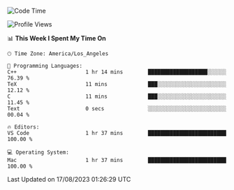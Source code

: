 <!--START_SECTION:waka-->
![Code Time](http://img.shields.io/badge/Code%20Time-503%20hrs%2047%20mins-blue)

![Profile Views](http://img.shields.io/badge/Profile%20Views-0-blue)

📊 **This Week I Spent My Time On** 

```text
🕑︎ Time Zone: America/Los_Angeles

💬 Programming Languages: 
C++                      1 hr 14 mins        ███████████████████░░░░░░   76.39 % 
TeX                      11 mins             ███░░░░░░░░░░░░░░░░░░░░░░   12.12 % 
C                        11 mins             ███░░░░░░░░░░░░░░░░░░░░░░   11.45 % 
Text                     0 secs              ░░░░░░░░░░░░░░░░░░░░░░░░░   00.04 % 

🔥 Editors: 
VS Code                  1 hr 37 mins        █████████████████████████   100.00 % 

💻 Operating System: 
Mac                      1 hr 37 mins        █████████████████████████   100.00 % 
```


 Last Updated on 17/08/2023 01:26:29 UTC
<!--END_SECTION:waka-->
